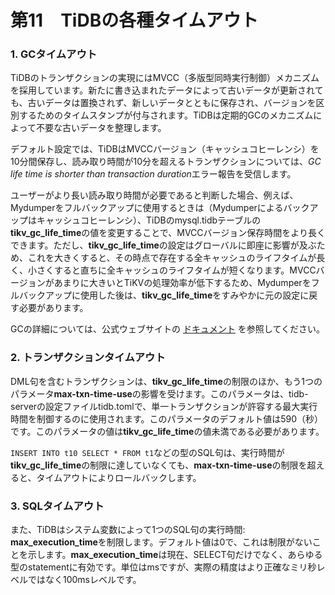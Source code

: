 # 第11　TiDBの各種タイムアウト

### 1. GCタイムアウト
TiDBのトランザクションの実現にはMVCC（多版型同時実行制御）メカニズムを採用しています。新たに書き込まれたデータによって古いデータが更新されても、古いデータは置換されず、新しいデータとともに保存され、バージョンを区別するためのタイムスタンプが付与されます。TiDBは定期的GCのメカニズムによって不要な古いデータを整理します。

デフォルト設定では、TiDBはMVCCバージョン（キャッシュコヒーレンシ）を10分間保存し、読み取り時間が10分を超えるトランザクションについては、*GC life time is shorter than transaction duration*エラー報告を受信します。

ユーザーがより長い読み取り時間が必要であると判断した場合、例えば、Mydumperをフルバックアップに使用するときは（Mydumperによるバックアップはキャッシュコヒーレンシ）、TiDBのmysql.tidbテーブルの**tikv_gc_life_time**の値を変更することで、MVCCバージョン保存時間をより長くできます。ただし、**tikv_gc_life_time**の設定はグローバルに即座に影響が及ぶため、これを大きくすると、その時点で存在する全キャッシュのライフタイムが長く、小さくすると直ちに全キャッシュのライフタイムが短くなります。MVCCバージョンがあまりに大きいとTiKVの処理効率が低下するため、Mydumperをフルバックアップに使用した後は、**tikv_gc_life_time**をすみやかに元の設定に戻す必要があります。

GCの詳細については、公式ウェブサイトの [ドキュメント](https://docs.pingcap.com/tidb/v4.0/garbage-collection-overview) を参照してください。

### 2. トランザクションタイムアウト
   
DML句を含むトランザクションは、**tikv_gc_life_time**の制限のほか、もう1つのパラメータ**max-txn-time-use**の影響を受けます。このパラメータは、tidb-serverの設定ファイルtidb.tomlで、単一トランザクションが許容する最大実行時間を制御するのに使用されます。このパラメータのデフォルト値は590（秒）です。このパラメータの値は**tikv_gc_life_time**の値未満である必要があります。

`INSERT INTO t10 SELECT * FROM t1`などの型のSQL句は、実行時間が**tikv_gc_life_time**の制限に達していなくても、**max-txn-time-use**の制限を超えると、タイムアウトによりロールバックします。

### 3. SQLタイムアウト

また、TiDBはシステム変数によって1つのSQL句の実行時間: **max_execution_time**を制限します。デフォルト値は0で、これは制限がないことを示します。**max_execution_time**は現在、SELECT句だけでなく、あらゆる型のstatementに有効です。単位はmsですが、実際の精度はより正確なミリ秒レベルではなく100msレベルです。